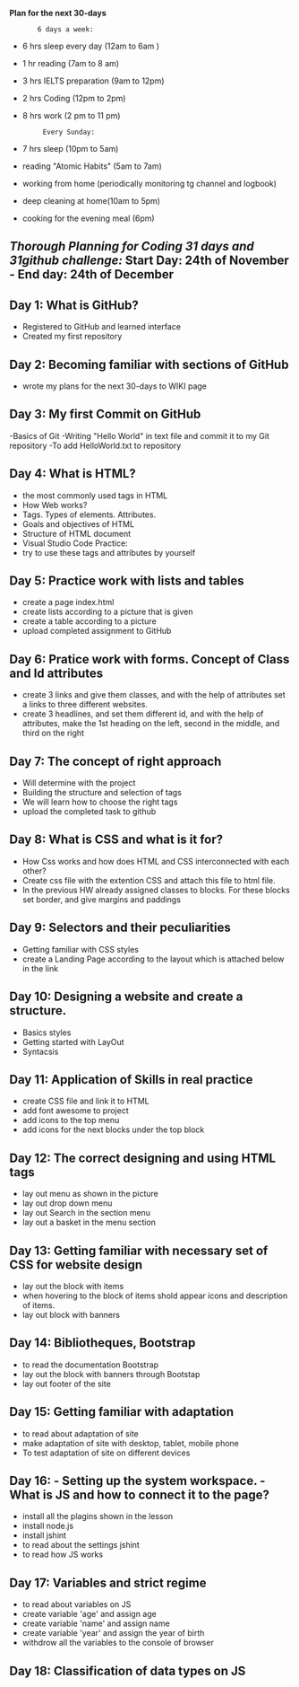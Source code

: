 ****Plan for the next 30-days****

           6 days a week:
* 6 hrs sleep every day (12am to 6am )
* 1 hr reading (7am to 8 am)
* 3 hrs IELTS preparation (9am to 12pm)
* 2 hrs Coding (12pm to 2pm)
* 8 hrs work (2 pm to 11 pm)

           Every Sunday:
* 7 hrs sleep (10pm to 5am)
* reading "Atomic Habits" (5am to 7am)
* working from home (periodically monitoring tg channel and logbook)
* deep cleaning at home(10am to 5pm)
* cooking for the evening meal (6pm)




 *Thorough Planning for Coding 31 days and 31github challenge:*                                                                                                                                Start Day: 24th of November - End day: 24th of December
 -




Day 1: What is GitHub?
-
- Registered to GitHub and learned interface
- Created my first repository

Day 2: Becoming familiar with sections of GitHub
-
- wrote my plans for the next 30-days to WIKI page

Day 3: My first Commit on GitHub
-
-Basics of Git
-Writing "Hello World" in text file and commit it to my Git repository
-To add HelloWorld.txt to repository

Day 4: What is HTML?
-
- the most commonly used tags in HTML
- How Web works?
- Tags. Types of elements. Attributes.
- Goals and objectives of HTML
- Structure of HTML document
- Visual Studio Code
Practice:
- try to use these tags and attributes by yourself

Day 5: Practice work with lists and tables 
- 
- create a page index.html
- create lists according to a picture that is given
- create a table according to a picture
- upload completed assignment to GitHub

Day 6: Pratice work with forms. Concept of Class and Id attributes
-
- create 3 links and give them classes, and with the help of attributes set a links to three different websites.
- create 3 headlines, and set them different id, and with the help of attributes, make the 1st heading on the left, second in the middle, and third on the right

Day 7: The concept of right approach
-
- Will determine with the project
- Building the structure and selection of tags
- We will learn how to choose the right tags
- upload the completed task to github

Day 8: What is CSS and what is it for?
-
- How Css works and how does HTML and CSS interconnected with each other?
- Create css file with the extention CSS and attach this file to html file.
- In the previous HW already assigned classes to blocks. For these blocks set border, and give margins and paddings

Day 9: Selectors and their peculiarities
-
- Getting familiar with CSS styles
- create a Landing Page according to the layout which is attached below in the link

Day 10: Designing a website and create a structure.
-
- Basics styles
- Getting started with LayOut
- Syntacsis

Day 11: Application of Skills in real practice
-
- create CSS file and link it to HTML
- add font awesome to project
- add icons to the top menu
- add icons for the next blocks under the top block

Day 12: The correct designing and using HTML tags
-
- lay out menu as shown in the picture
- lay out drop down menu
- lay out Search in the section menu
- lay out a basket in the menu section

Day 13: Getting familiar with necessary set of CSS for website design
-
- lay out the block with items
- when hovering to the block of items shold appear icons and description of items.
- lay out block with banners

 Day 14: Bibliotheques, Bootstrap
 -
 - to read the documentation Bootstrap
 - lay out the block with banners through Bootstap
 - lay out footer of the site

Day 15: Getting familiar with adaptation
-
- to read about adaptation of site
- make adaptation of site with desktop, tablet, mobile phone
- To test adaptation of site on different devices

Day 16: - Setting up the system workspace. - What is JS and how to connect it to the page?
-  
- install all the plagins shown in the lesson
- install node.js
- install jshint
- to read about the settings jshint
- to read how JS works

Day 17: Variables and strict regime
-
- to read about variables on JS
- create variable 'age' and assign age
- create variable 'name' and assign name
- create variable 'year' and assign the year of birth
- withdrow all the variables to the console of browser

Day 18: Classification of data types on JS
-
